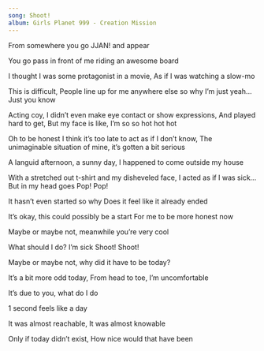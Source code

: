 ```yaml
---
song: Shoot!
album: Girls Planet 999 - Creation Mission
---
```


From somewhere you go JJAN! and appear

You go pass in front of me riding an awesome board

I thought I was some protagonist in a movie, As if I was watching a slow-mo

This is difficult, People line up for me anywhere else so why I’m just yeah... Just you know

Acting coy, I didn’t even make eye contact or show expressions, And played hard to get, But my face is like, I’m so so hot hot hot

Oh to be honest I think it’s too late to act as if I don’t know, The unimaginable situation of mine, it’s gotten a bit serious

A languid afternoon, a sunny day, I happened to come outside my house

With a stretched out t-shirt and my disheveled face, I acted as if I was sick... But in my head goes Pop! Pop!

It hasn’t even started so why Does it feel like it already ended

It’s okay, this could possibly be a start For me to be more honest now

Maybe or maybe not, meanwhile you’re very cool

What should I do? I’m sick Shoot! Shoot!

Maybe or maybe not, why did it have to be today?

It’s a bit more odd today, From head to toe, I’m uncomfortable

It’s due to you, what do I do

1 second feels like a day

It was almost reachable, It was almost knowable

Only if today didn’t exist, How nice would that have been
